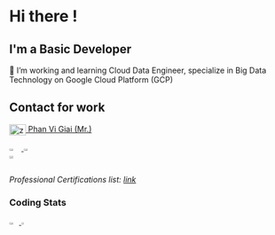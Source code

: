 # Hi there !

## I'm a Basic Developer

🌱 I’m working and learning Cloud Data Engineer, specialize in Big Data Technology on Google Cloud Platform (GCP)

## Contact for work

<a href="https://www.linkedin.com/in/giaiphan/" target="blank"><img align="center" src="https://cdn.jsdelivr.net/npm/simple-icons@6.7.0/icons/linkedin.svg" alt="zaivi" height="20" width="30" /> Phan Vi Giai (Mr.) </a> 

<div style="display: flex; flex-wrap: wrap">
  <a href="https://googlecloudcertified.credential.net/profile/ea5f1cab857ab2795c66eb2304a4fe2aca7c4119?name=giai%20phan">
  <img style="width: 32%" src="https://api.accredible.com/v1/frontend/credential_website_embed_image/certificate/51998435" />
  <img style="width: 32%" src="https://api.accredible.com/v1/frontend/credential_website_embed_image/certificate/55183215" />
  <img style="width: 32%" src="https://api.accredible.com/v1/frontend/credential_website_embed_image/certificate/63321743" />
  </a>
</div>

*Professional Certifications list: [link](https://googlecloudcertified.credential.net/profile/ea5f1cab857ab2795c66eb2304a4fe2aca7c4119?name=giai%20phan)*

### Coding Stats

<div style="display: flex; flex-wrap: wrap">
  <a href="https://github.com/zaivi">
  <img style="width: 40%" src="https://github-readme-stats.vercel.app/api?username=zaivi&show_icons=true&theme=vue&hide_border=true&custom_title=@zaivi" />
  <img style="width: 30%" src="https://github-readme-stats.vercel.app/api/top-langs/?username=zaivi&show_icons=true&theme=vue&hide_border=true&&layout=compact" />
  </a>
</div>
